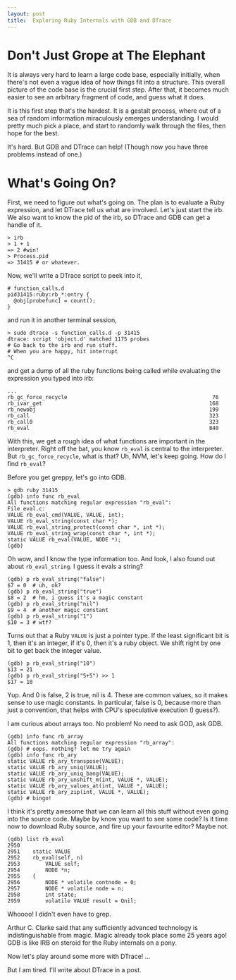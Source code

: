 ```yaml
---
layout: post
title:  Exploring Ruby Internals with GDB and DTrace
---
```


# Don't Just Grope at The Elephant

It is always very hard to learn a large code base, especially
initially, when there's not even a vague idea of how things fit into a
structure. This overall picture of the code base is the crucial first
step. After that, it becomes much easier to see an arbitrary fragment
of code, and guess what it does.

It is this first step that's the hardest. It is a gestalt process,
where out of a sea of random information miraculously emerges
understanding. I would pretty much pick a place, and start to randomly
walk through the files, then hope for the best.

It's hard. But GDB and DTrace can help! (Though now you have three
problems instead of one.)

# What's Going On?

First, we need to figure out what's going on. The plan is to evaluate
a Ruby expression, and let DTrace tell us what are involved. Let's
just start the irb. We also want to know the pid of the irb, so DTrace
and GDB can get a handle of it.

    > irb
    > 1 + 1
    => 2 #win!
    > Process.pid
    => 31415 # or whatever.
    
Now, we'll write a DTrace script to peek into it,

    # function_calls.d
    pid31415:ruby:rb_*:entry {
      @obj[probefunc] = count();
    }

and run it in another terminal session,

    > sudo dtrace -s function_calls.d -p 31415
    dtrace: script 'object.d' matched 1175 probes
    # Go back to the irb and run stuff.
    # When you are happy, hit interrupt
    ^C
    
and get a dump of all the ruby functions being called while evaluating
the expression you typed into irb:

    ...
    rb_gc_force_recycle                                              76
    rb_ivar_get                                                     168
    rb_newobj                                                       199
    rb_call                                                         323
    rb_call0                                                        323
    rb_eval                                                         840

With this, we get a rough idea of what functions are important in the
interpreter. Right off the bat, you know `rb_eval` is central to the
interpreter. But `rb_gc_force_recycle`, what is that? Uh, NVM, let's
keep going. How do I find `rb_eval`?

Before you get greppy, let's go into GDB.

    > gdb ruby 31415
    (gdb) info func rb_eval
    All functions matching regular expression "rb_eval":
    File eval.c:
    VALUE rb_eval_cmd(VALUE, VALUE, int);
    VALUE rb_eval_string(const char *);
    VALUE rb_eval_string_protect(const char *, int *);
    VALUE rb_eval_string_wrap(const char *, int *);
    static VALUE rb_eval(VALUE, NODE *);
    (gdb)
    
Oh wow, and I know the type information too. And look, I also found
out about `rb_eval_string`. I guess it evals a string?

    (gdb) p rb_eval_string("false")
    $7 = 0  # uh, ok?
    (gdb) p rb_eval_string("true")
    $8 = 2  # hm, i guess it's a magic constant
    (gdb) p rb_eval_string("nil")
    $9 = 4  # another magic constant
    (gdb) p rb_eval_string("1")
    $10 = 3 # wtf?

Turns out that a Ruby `VALUE` is just a pointer type. If the least
significant bit is 1, then it's an integer, if it's 0, then it's a
ruby object. We shift right by one bit to get back the integer value.

    (gdb) p rb_eval_string("10")
    $13 = 21
    (gdb) p rb_eval_string("5+5") >> 1
    $17 = 10
    
Yup. And 0 is false, 2 is true, nil is 4. These are common values, so
it makes sense to use magic constants. In particular, false is 0,
because more than just a convention, that helps with CPU's speculative
execution (I guess?).

I am curious about arrays too. No problem! No need to ask GOD, ask GDB.

    (gdb) info func rb_array
    All functions matching regular expression "rb_array":
    (gdb) # oops. nothing? let me try again
    (gdb) info func rb_ary
    static VALUE rb_ary_transpose(VALUE);
    static VALUE rb_ary_uniq(VALUE);
    static VALUE rb_ary_uniq_bang(VALUE);
    static VALUE rb_ary_unshift_m(int, VALUE *, VALUE);
    static VALUE rb_ary_values_at(int, VALUE *, VALUE);
    static VALUE rb_ary_zip(int, VALUE *, VALUE);
    (gdb) # bingo!

I think it's pretty awesome that we can learn all this stuff without
even going into the source code. Maybe by know you want to see some
code?  Is it time now to download Ruby source, and fire up your
favourite editor? Maybe not.

    (gdb) list rb_eval
    2950
    2951    static VALUE
    2952    rb_eval(self, n)
    2953        VALUE self;
    2954        NODE *n;
    2955    {
    2956        NODE * volatile contnode = 0;
    2957        NODE * volatile node = n;
    2958        int state;
    2959        volatile VALUE result = Qnil;
    
Whoooo! I didn't even have to grep.
    
Arthur C. Clarke said that any sufficiently advanced technology is
indistinguishable from magic. Magic already took place some 25 years
ago! GDB is like IRB on steroid for the Ruby internals on a pony.

Now let's play around some more with DTrace! ...

But I am tired. I'll write about DTrace in a post.

